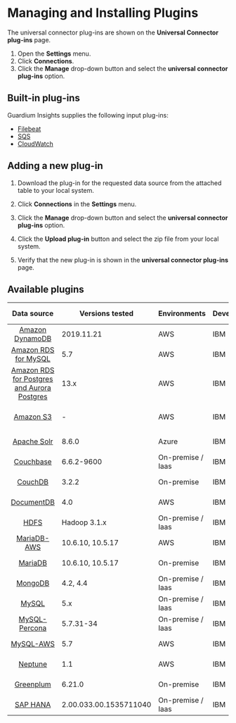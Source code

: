# Managing and Installing Plugins
The universal connector plug-ins are shown on the **Universal Connector plug-ins** page. 
1. Open the **Settings** menu.
2. Click **Connections**.
3. Click the **Manage** drop-down button and select the **universal connector plug-ins** option.


## Built-in plug-ins

Guardium Insights supplies the following input plug-ins: 
* [Filebeat](../../../input-plugin/logstash-input-beats/README.md)
* [SQS](../../../input-plugin/logstash-input-sqs/README.md)
* [CloudWatch](../../../input-plugin/logstash-input-cloudwatch-logs/README.md)

## Adding a new plug-in

1. Download the plug-in for the requested data source from the attached table to your local system.

2. Click **Connections** in the **Settings** menu.

3. Click the **Manage** drop-down button and select the **universal connector plug-ins** option.

4. Click the **Upload plug-in** button and select the zip file from your local system.

5. Verify that the new plug-in is shown in the **universal connector plug-ins** page.

## Available plugins
|                                                                                 Data source                                                                                 | Versions tested | Environments      | Developer | Supported inputs            |                                                    Download                                                    |
|:---------------------------------------------------------------------------------------------------------------------------------------------------------------------------:|----------------|-------------------|-----------|-----------------------------|:--------------------------------------------------------------------------------------------------------------:|
|                                            [Amazon DynamoDB](../../../filter-plugin/logstash-filter-dynamodb-guardium/README.md)                                            | 2019.11.21     | AWS               | IBM       | CloudWatch (pull)           |  [GI](https://github.com/IBM/universal-connectors/releases/download/v1.2.0/DynamodbOverCloudwatchPackage.zip)  |
|                                         [Amazon RDS for MySQL](../../../filter-plugin/logstash-filter-mysql-aws-guardium/README.md)                                         | 5.7            | AWS               | IBM       | CloudWatch (pull)           | [GI](https://github.com/IBM/universal-connectors/releases/download/v1.2.0/MysqlOverCloudwatchLogsPackage.zip)  |
|                              [Amazon RDS for Postgres and Aurora Postgres](../../../filter-plugin/logstash-filter-postgres-guardium/README.md)                              | 13.x           | AWS               | IBM       | CloudWatch (pull)           |  [GI](https://github.com/IBM/universal-connectors/releases/download/v1.2.0/PostgresOverCloudWatchPackage.zip)  |                                                  
|                                                  [Amazon S3](../../../filter-plugin/logstash-filter-s3-guardium/README.md)                                                  | -              | AWS               | IBM       | CloudWatch (pull), SQS (pull) |   [GI](https://github.com/IBM/universal-connectors/releases/download/v1.2.0/S3OverCloudwatchLogsPackage.zip)   |
|                                          [Apache Solr](../../../filter-plugin/logstash-filter-azure-apachesolr-guardium/README.md)                                          | 8.6.0               | Azure             | IBM       | Filebeat (push)  |  [GI](https://github.com/IBM/universal-connectors/releases/download/v1.4.1/ApacheSolrOverFilebeatPackage.zip)  |
|                                             [Couchbase](../../../filter-plugin/logstash-filter-couchbasedb-guardium/README.md)                                              | 6.6.2-9600     | On-premise / Iaas | IBM       | Filebeat (push)             | [GI](https://github.com/IBM/universal-connectors/releases/download/v1.2.0/CouchbasedbOverFilebeatPackage.zip)  |
|                                                [CouchDB](../../../filter-plugin/logstash-filter-couchdb-guardium/README.md)                                                 | 3.2.2          | On-premise        | IBM       | Filebeat (push)             |   [GI](https://github.com/IBM/universal-connectors/releases/download/v1.2.0/CouchdbOverFilebeatPackage.zip)    |
|                                           [DocumentDB](../../../filter-plugin/logstash-filter-documentdb-aws-guardium/README.md)                                            | 4.0            | AWS               | IBM       | CloudWatch (pull)           | [GI](https://github.com/IBM/universal-connectors/releases/download/v1.2.0/DocumentDBOverCloudwatchPackage.zip) |
|                                                   [HDFS](../../../filter-plugin/logstash-filter-hdfs-guardium/README.md)                                                    | Hadoop 3.1.x   | On-premise / Iaas | IBM       | Filebeat (push)             |     [GI](https://github.com/IBM/universal-connectors/releases/download/v1.2.0/HDFSOverFilebeatPackage.zip)     |
|                               [MariaDB-AWS](../../../filter-plugin/logstash-filter-mariadb-aws-guardium/README.md)                        		                                | 10.6.10, 10.5.17 | AWS               | IBM       | CloudWatch (pull)           |  [GI](https://github.com/IBM/universal-connectors/releases/download/v1.2.0/MariaDBOverCloudWatchPackage.zip)   |
|                                   [MariaDB](../../../filter-plugin/logstash-filter-mariadb-guardium/README.md)                        		                                    | 10.6.10, 10.5.17 | On-premise        | IBM       | Filebeat (push)             |   [GI](https://github.com/IBM/universal-connectors/releases/download/v1.2.0/MariaDBOverFilebeatPackage.zip)    |
|                                                [MongoDB](../../../filter-plugin/logstash-filter-mongodb-guardium/README.md)                                                 | 4.2, 4.4             | On-premise / Iaas | IBM       | Filebeat (push)             |   [GI](https://github.com/IBM/universal-connectors/releases/download/v1.2.0/MongodbOverFilebeatPackage.zip)    |
|                                                  [MySQL](../../../filter-plugin/logstash-filter-mysql-guardium/README.md)                                                   | 5.x                  | On-premise / Iaas | IBM       | Filebeat (push)             |    [GI](https://github.com/IBM/universal-connectors/releases/download/v1.2.0/MysqlOverFilebeatPackage.zip)     |
|                                          [MySQL-Percona](../../../filter-plugin/logstash-filter-mysql-percona-guardium/README.md)                                           | 5.7.31-34            | On-premise / Iaas | IBM       | Filebeat (push)             | [GI](https://github.com/IBM/universal-connectors/releases/download/v1.2.0/MysqlPerconaOverFilebeatPackage.zip) |
|                                              [MySQL-AWS](../../../filter-plugin/logstash-filter-mysql-aws-guardium/README.md)                                               | 5.7          | AWS               | IBM       | CloudWatch (pull)             |                                                     [GI](https://github.com/IBM/universal-connectors/releases/download/v1.2.0/MysqlOverCloudwatchLogsPackage.zip)                                                     |
|                                              [Neptune](../../../filter-plugin/logstash-filter-neptune-aws-guardium/README.md)                                               | 1.1                  | AWS               | IBM       | CloudWatch (pull)           |  [GI](https://github.com/IBM/universal-connectors/releases/download/v1.2.0/NeptuneOverCloudWatchPackage.zip)   |
|                                          [Greenplum](../../../filter-plugin/logstash-filter-onPremGreenplumdb-guardium/README.md)                                           | 6.21.0               | On-premise        | IBM       | Filebeat (push)             | [GI](https://github.com/IBM/universal-connectors/releases/download/v1.2.0/GreenplumdbOverFilebeatPackage.zip)  |
|                                                [SAP HANA](../../../filter-plugin/logstash-filter-saphana-guardium/README.md)                                                | 2.00.033.00.1535711040 | On-premise / Iaas | IBM       | Filebeat (push)             |   [GI](https://github.com/IBM/universal-connectors/releases/download/v1.2.0/SaphanaOverFilebeatPackage.zip)    |
